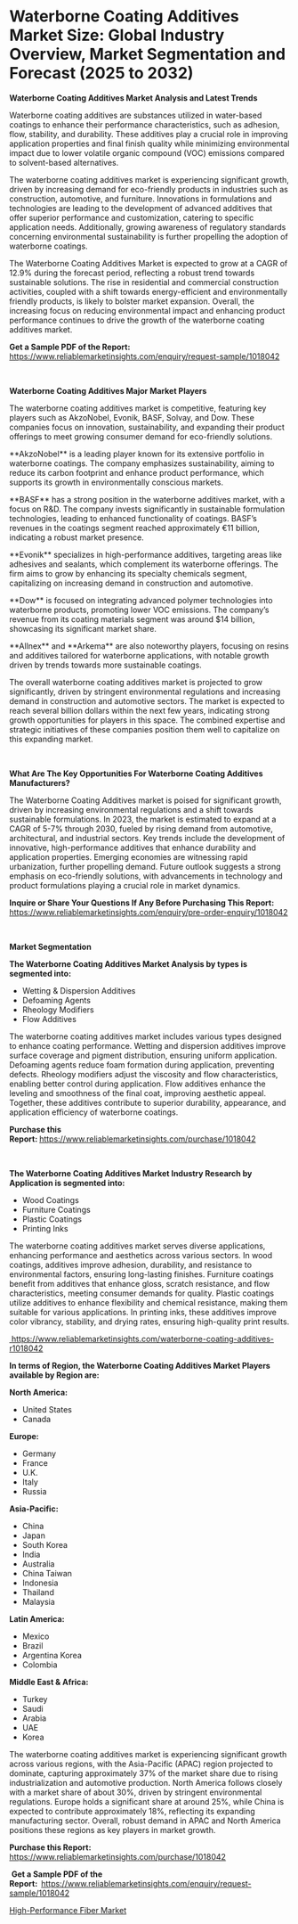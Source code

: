 <p><h1>Waterborne Coating Additives Market Size: Global Industry Overview, Market Segmentation and Forecast (2025 to 2032)</h1></p><p><strong>Waterborne Coating Additives Market Analysis and Latest Trends</strong></p>
<p><p>Waterborne coating additives are substances utilized in water-based coatings to enhance their performance characteristics, such as adhesion, flow, stability, and durability. These additives play a crucial role in improving application properties and final finish quality while minimizing environmental impact due to lower volatile organic compound (VOC) emissions compared to solvent-based alternatives.</p><p>The waterborne coating additives market is experiencing significant growth, driven by increasing demand for eco-friendly products in industries such as construction, automotive, and furniture. Innovations in formulations and technologies are leading to the development of advanced additives that offer superior performance and customization, catering to specific application needs. Additionally, growing awareness of regulatory standards concerning environmental sustainability is further propelling the adoption of waterborne coatings.</p><p>The Waterborne Coating Additives Market is expected to grow at a CAGR of 12.9% during the forecast period, reflecting a robust trend towards sustainable solutions. The rise in residential and commercial construction activities, coupled with a shift towards energy-efficient and environmentally friendly products, is likely to bolster market expansion. Overall, the increasing focus on reducing environmental impact and enhancing product performance continues to drive the growth of the waterborne coating additives market.</p></p>
<p><strong>Get a Sample PDF of the Report:&nbsp;</strong> <a href="https://www.reliablemarketinsights.com/enquiry/request-sample/1018042?utm_campaign=2112&utm_medium=2&utm_source=Github&utm_content=ia&utm_term=21032025&utm_id=waterborne-coating-additives">https://www.reliablemarketinsights.com/enquiry/request-sample/1018042</a></p>
<p>&nbsp;</p>
<p><strong>Waterborne Coating Additives Major Market Players</strong></p>
<p><p>The waterborne coating additives market is competitive, featuring key players such as AkzoNobel, Evonik, BASF, Solvay, and Dow. These companies focus on innovation, sustainability, and expanding their product offerings to meet growing consumer demand for eco-friendly solutions.</p><p>**AkzoNobel** is a leading player known for its extensive portfolio in waterborne coatings. The company emphasizes sustainability, aiming to reduce its carbon footprint and enhance product performance, which supports its growth in environmentally conscious markets.</p><p>**BASF** has a strong position in the waterborne additives market, with a focus on R&D. The company invests significantly in sustainable formulation technologies, leading to enhanced functionality of coatings. BASF’s revenues in the coatings segment reached approximately €11 billion, indicating a robust market presence.</p><p>**Evonik** specializes in high-performance additives, targeting areas like adhesives and sealants, which complement its waterborne offerings. The firm aims to grow by enhancing its specialty chemicals segment, capitalizing on increasing demand in construction and automotive.</p><p>**Dow** is focused on integrating advanced polymer technologies into waterborne products, promoting lower VOC emissions. The company’s revenue from its coating materials segment was around $14 billion, showcasing its significant market share.</p><p>**Allnex** and **Arkema** are also noteworthy players, focusing on resins and additives tailored for waterborne applications, with notable growth driven by trends towards more sustainable coatings.</p><p>The overall waterborne coating additives market is projected to grow significantly, driven by stringent environmental regulations and increasing demand in construction and automotive sectors. The market is expected to reach several billion dollars within the next few years, indicating strong growth opportunities for players in this space. The combined expertise and strategic initiatives of these companies position them well to capitalize on this expanding market.</p></p>
<p>&nbsp;</p>
<p><strong>What Are The Key Opportunities For Waterborne Coating Additives Manufacturers?</strong></p>
<p><p>The Waterborne Coating Additives market is poised for significant growth, driven by increasing environmental regulations and a shift towards sustainable formulations. In 2023, the market is estimated to expand at a CAGR of 5-7% through 2030, fueled by rising demand from automotive, architectural, and industrial sectors. Key trends include the development of innovative, high-performance additives that enhance durability and application properties. Emerging economies are witnessing rapid urbanization, further propelling demand. Future outlook suggests a strong emphasis on eco-friendly solutions, with advancements in technology and product formulations playing a crucial role in market dynamics.</p></p>
<p><strong>Inquire or Share Your Questions If Any Before Purchasing This Report:</strong> <a href="https://www.reliablemarketinsights.com/enquiry/pre-order-enquiry/1018042?utm_campaign=2112&utm_medium=2&utm_source=Github&utm_content=ia&utm_term=21032025&utm_id=waterborne-coating-additives">https://www.reliablemarketinsights.com/enquiry/pre-order-enquiry/1018042</a></p>
<p>&nbsp;</p>
<p><strong>Market Segmentation</strong></p>
<p><strong>The Waterborne Coating Additives Market Analysis by types is segmented into:</strong></p>
<p><ul><li>Wetting & Dispersion Additives</li><li>Defoaming Agents</li><li>Rheology Modifiers</li><li>Flow Additives</li></ul></p>
<p><p>The waterborne coating additives market includes various types designed to enhance coating performance. Wetting and dispersion additives improve surface coverage and pigment distribution, ensuring uniform application. Defoaming agents reduce foam formation during application, preventing defects. Rheology modifiers adjust the viscosity and flow characteristics, enabling better control during application. Flow additives enhance the leveling and smoothness of the final coat, improving aesthetic appeal. Together, these additives contribute to superior durability, appearance, and application efficiency of waterborne coatings.</p></p>
<p><strong>Purchase this Report:&nbsp;</strong><a href="https://www.reliablemarketinsights.com/purchase/1018042?utm_campaign=2112&utm_medium=2&utm_source=Github&utm_content=ia&utm_term=21032025&utm_id=waterborne-coating-additives">https://www.reliablemarketinsights.com/purchase/1018042</a></p>
<p>&nbsp;</p>
<p><strong>The Waterborne Coating Additives Market Industry Research by Application is segmented into:</strong></p>
<p><ul><li>Wood Coatings</li><li>Furniture Coatings</li><li>Plastic Coatings</li><li>Printing Inks</li></ul></p>
<p><p>The waterborne coating additives market serves diverse applications, enhancing performance and aesthetics across various sectors. In wood coatings, additives improve adhesion, durability, and resistance to environmental factors, ensuring long-lasting finishes. Furniture coatings benefit from additives that enhance gloss, scratch resistance, and flow characteristics, meeting consumer demands for quality. Plastic coatings utilize additives to enhance flexibility and chemical resistance, making them suitable for various applications. In printing inks, these additives improve color vibrancy, stability, and drying rates, ensuring high-quality print results.</p></p>
<p><a href="https://www.reliablemarketinsights.com/waterborne-coating-additives-r1018042?utm_campaign=2112&utm_medium=2&utm_source=Github&utm_content=ia&utm_term=21032025&utm_id=waterborne-coating-additives">&nbsp;https://www.reliablemarketinsights.com/waterborne-coating-additives-r1018042</a></p>
<p><strong>In terms of Region, the Waterborne Coating Additives Market Players available by Region are:</strong></p>
<p>
    <p> <strong> North America: </strong>
        <ul>
            <li>United States</li>
            <li>Canada</li>
        </ul>
        </p> 
    <p> <strong> Europe: </strong>
        <ul>
            <li>Germany</li>
            <li>France</li>
            <li>U.K.</li>
            <li>Italy</li>
            <li>Russia</li>
        </ul>
        </p> 
    <p> <strong> Asia-Pacific: </strong>
        <ul>
            <li>China</li>
            <li>Japan</li>
            <li>South Korea</li>
            <li>India</li>
            <li>Australia</li>
            <li>China Taiwan</li>
            <li>Indonesia</li>
            <li>Thailand</li>
            <li>Malaysia</li>
        </ul>
        </p> 
    <p> <strong> Latin America: </strong>
        <ul>
            <li>Mexico</li>
            <li>Brazil</li>
            <li>Argentina Korea</li>
            <li>Colombia</li>
        </ul>
        </p> 
    <p> <strong> Middle East & Africa: </strong>
        <ul>
            <li>Turkey</li>
            <li>Saudi</li>
            <li>Arabia</li>
            <li>UAE</li>
            <li>Korea</li>
        </ul>
    </p>
    </p>
<p><p>The waterborne coating additives market is experiencing significant growth across various regions, with the Asia-Pacific (APAC) region projected to dominate, capturing approximately 37% of the market share due to rising industrialization and automotive production. North America follows closely with a market share of about 30%, driven by stringent environmental regulations. Europe holds a significant share at around 25%, while China is expected to contribute approximately 18%, reflecting its expanding manufacturing sector. Overall, robust demand in APAC and North America positions these regions as key players in market growth.</p></p>
<p><strong>Purchase this Report: </strong><a href="https://www.reliablemarketinsights.com/purchase/1018042?utm_campaign=2112&utm_medium=2&utm_source=Github&utm_content=ia&utm_term=21032025&utm_id=waterborne-coating-additives">https://www.reliablemarketinsights.com/purchase/1018042</a></p>
<p>&nbsp;<strong>Get a Sample PDF of the Report:&nbsp;&nbsp;</strong><a href="https://www.reliablemarketinsights.com/enquiry/request-sample/1018042?utm_campaign=2112&utm_medium=2&utm_source=Github&utm_content=ia&utm_term=21032025&utm_id=waterborne-coating-additives">https://www.reliablemarketinsights.com/enquiry/request-sample/1018042</a></p>
<p><strong></strong></p>
<p><p><a href="https://github.com/darenph8er/Market-Research-Report-List-1/blob/main/high-performance-fiber-market.md?utm_campaign=2112&utm_medium=2&utm_source=Github&utm_content=ia&utm_term=21032025&utm_id=waterborne-coating-additives">High-Performance Fiber Market</a></p></p>